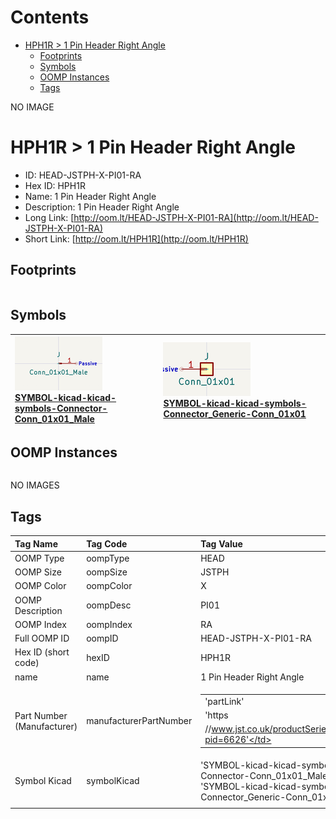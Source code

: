



Contents
========

* [HPH1R > 1 Pin Header Right Angle](#hph1r--1-pin-header-right-angle)
	* [Footprints](#footprints)
	* [Symbols](#symbols)
	* [OOMP Instances](#oomp-instances)
	* [Tags](#tags)
  
NO IMAGE  
# HPH1R > 1 Pin Header Right Angle

- ID: HEAD-JSTPH-X-PI01-RA
- Hex ID: HPH1R
- Name: 1 Pin Header Right Angle
- Description: 1 Pin Header Right Angle
- Long Link: [http://oom.lt/HEAD-JSTPH-X-PI01-RA](http://oom.lt/HEAD-JSTPH-X-PI01-RA)
- Short Link: [http://oom.lt/HPH1R](http://oom.lt/HPH1R)

## Footprints
  

||||
| :--- | :--- | :--- |

## Symbols
  

|[![](https://raw.githubusercontent.com/oomlout/oomlout_OOMP_eda_V2/main/SYMBOL/kicad/kicad-symbols/Connector/Conn_01x01_Male/image_140.png)<br>SYMBOL-kicad-kicad-symbols-Connector-Conn_01x01_Male](https://github.com/oomlout/oomlout_OOMP_eda_V2/tree/main/SYMBOL/kicad/kicad-symbols/Connector/Conn_01x01_Male/)|[![](https://raw.githubusercontent.com/oomlout/oomlout_OOMP_eda_V2/main/SYMBOL/kicad/kicad-symbols/Connector_Generic/Conn_01x01/image_140.png)<br>SYMBOL-kicad-kicad-symbols-Connector_Generic-Conn_01x01](https://github.com/oomlout/oomlout_OOMP_eda_V2/tree/main/SYMBOL/kicad/kicad-symbols/Connector_Generic/Conn_01x01/)||
| :--- | :--- | :--- |

## OOMP Instances
  

||||
| :--- | :--- | :--- |
  
NO IMAGES  
## Tags
  

|Tag Name|Tag Code|Tag Value|
| :--- | :--- | :--- |
|OOMP Type|oompType|HEAD|
|OOMP Size|oompSize|JSTPH|
|OOMP Color|oompColor|X|
|OOMP Description|oompDesc|PI01|
|OOMP Index|oompIndex|RA|
|Full OOMP ID|oompID|HEAD-JSTPH-X-PI01-RA|
|Hex ID (short code)|hexID|HPH1R|
|name|name|1 Pin Header Right Angle|
|Part Number (Manufacturer)|manufacturerPartNumber|<table><tr><td>'partLink'</td></tr><tr><td> 'https</td></tr><tr><td>//www.jst.co.uk/productSeries.php?pid=6626'</td></tr></table>|
|Symbol Kicad|symbolKicad|'SYMBOL-kicad-kicad-symbols-Connector-Conn_01x01_Male', 'SYMBOL-kicad-kicad-symbols-Connector_Generic-Conn_01x01'|
||||
